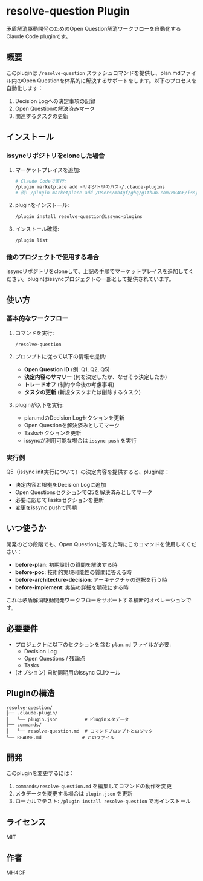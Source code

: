 # resolve-question Plugin

矛盾解消駆動開発のためのOpen Question解消ワークフローを自動化するClaude Code pluginです。

## 概要

このpluginは `/resolve-question` スラッシュコマンドを提供し、plan.mdファイル内のOpen Questionを体系的に解決するサポートをします。以下のプロセスを自動化します：

1. Decision Logへの決定事項の記録
2. Open Questionの解決済みマーク
3. 関連するタスクの更新

## インストール

### issyncリポジトリをcloneした場合

1. マーケットプレイスを追加:
   ```bash
   # Claude Codeで実行:
   /plugin marketplace add <リポジトリのパス>/.claude-plugins
   # 例: /plugin marketplace add /Users/mh4gf/ghq/github.com/MH4GF/issync/.claude-plugins
   ```

2. pluginをインストール:
   ```bash
   /plugin install resolve-question@issync-plugins
   ```

3. インストール確認:
   ```bash
   /plugin list
   ```

### 他のプロジェクトで使用する場合

issyncリポジトリをcloneして、上記の手順でマーケットプレイスを追加してください。pluginはissyncプロジェクトの一部として提供されています。

## 使い方

### 基本的なワークフロー

1. コマンドを実行:
   ```
   /resolve-question
   ```

2. プロンプトに従って以下の情報を提供:
   - **Open Question ID** (例: Q1, Q2, Q5)
   - **決定内容のサマリー** (何を決定したか、なぜそう決定したか)
   - **トレードオフ** (制約や今後の考慮事項)
   - **タスクの更新** (新規タスクまたは削除するタスク)

3. pluginが以下を実行:
   - plan.mdのDecision Logセクションを更新
   - Open Questionを解決済みとしてマーク
   - Tasksセクションを更新
   - issyncが利用可能な場合は `issync push` を実行

### 実行例

Q5（issync init実行について）の決定内容を提供すると、pluginは：
- 決定内容と根拠をDecision Logに追加
- Open QuestionsセクションでQ5を解決済みとしてマーク
- 必要に応じてTasksセクションを更新
- 変更をissync pushで同期

## いつ使うか

開発のどの段階でも、Open Questionに答えた時にこのコマンドを使用してください：
- **before-plan**: 初期設計の質問を解決する時
- **before-poc**: 技術的実現可能性の質問に答える時
- **before-architecture-decision**: アーキテクチャの選択を行う時
- **before-implement**: 実装の詳細を明確にする時

これは矛盾解消駆動開発ワークフローをサポートする横断的オペレーションです。

## 必要要件

- プロジェクトに以下のセクションを含む `plan.md` ファイルが必要:
  - Decision Log
  - Open Questions / 残論点
  - Tasks
- (オプション) 自動同期用のissync CLIツール

## Pluginの構造

```
resolve-question/
├── .claude-plugin/
│   └── plugin.json          # Pluginメタデータ
├── commands/
│   └── resolve-question.md  # コマンドプロンプトとロジック
└── README.md               # このファイル
```

## 開発

このpluginを変更するには：

1. `commands/resolve-question.md` を編集してコマンドの動作を変更
2. メタデータを変更する場合は `plugin.json` を更新
3. ローカルでテスト: `/plugin install resolve-question` で再インストール

## ライセンス

MIT

## 作者

MH4GF
